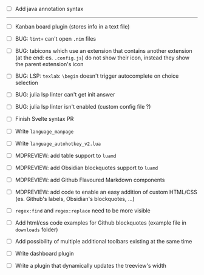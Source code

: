 
- [ ] Add java annotation syntax

---

- [ ] Kanban board plugin (stores info in a text file)
- [ ] BUG: `lint+` can't open `.nim` files
- [ ] BUG: tabicons which use an extension that contains another extension (at the end: es. `.config.js`) do not show their icon, instead they show the parent extension's icon
- [ ] BUG: LSP: `texlab`: `\begin` doesn't trigger autocomplete on choice selection
- [ ] BUG: julia lsp linter can't get init answer
- [ ] BUG: julia lsp linter isn't enabled (custom config file ?)

- [ ] Finish Svelte syntax PR
- [ ] Write `language_manpage`
- [ ] Write `language_autohotkey_v2.lua`

- [ ] MDPREVIEW: add table support to `luamd`
- [ ] MDPREVIEW: add Obsidian blockquotes support to `luamd`
- [ ] MDPREVIEW: add Github Flavoured Markdown components
- [ ] MDPREVIEW: add code to enable an easy addition of custom HTML/CSS (es. Github's labels, Obsidian's blockquotes, ...)

- [ ] `regex:find` and `regex:replace` need to be more visible
- [ ] Add html/css code examples for Github blockquotes (example file in `downloads` folder)
- [ ] Add possibility of multiple additional toolbars existing at the same time

- [ ] Write dashboard plugin
- [ ] Write a plugin that dynamically updates the treeview's width

